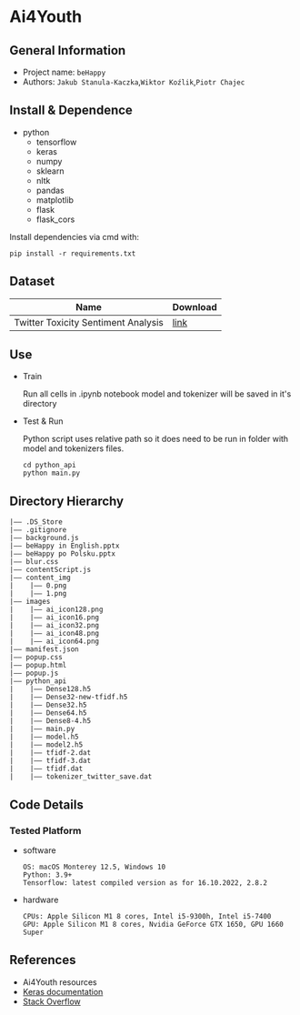 Ai4Youth
===
## General Information
- Project name:  `beHappy`
- Authors:  `Jakub Stanula-Kaczka`,`Wiktor Koźlik`,`Piotr Chajec`


## Install & Dependence
- python
    - tensorflow
    - keras
    - numpy
    - sklearn
    - nltk
    - pandas
    - matplotlib
    - flask
    - flask_cors

Install dependencies via cmd with:

```pip install -r requirements.txt``` 

## Dataset
| Name | Download |
| ---      | ---   |
| Twitter Toxicity Sentiment Analysis | [link](https://www.kaggle.com/datasets/ashwiniyer176/toxic-tweets-dataset) |

## Use
- Train
  
  Run all cells in .ipynb notebook model 
  and tokenizer will be saved in it's directory
- Test & Run
 
    Python script uses relative path so it does need to be run in folder with model and tokenizers files. 

      cd python_api
      python main.py
  

## Directory Hierarchy
```
|—— .DS_Store
|—— .gitignore
|—— background.js
|—— beHappy in English.pptx
|—— beHappy po Polsku.pptx
|—— blur.css
|—— contentScript.js
|—— content_img
|    |—— 0.png
|    |—— 1.png
|—— images
|    |—— ai_icon128.png
|    |—— ai_icon16.png
|    |—— ai_icon32.png
|    |—— ai_icon48.png
|    |—— ai_icon64.png
|—— manifest.json
|—— popup.css
|—— popup.html
|—— popup.js
|—— python_api
|    |—— Dense128.h5
|    |—— Dense32-new-tfidf.h5
|    |—— Dense32.h5
|    |—— Dense64.h5
|    |—— Dense8-4.h5
|    |—— main.py
|    |—— model.h5
|    |—— model2.h5
|    |—— tfidf-2.dat
|    |—— tfidf-3.dat
|    |—— tfidf.dat
|    |—— tokenizer_twitter_save.dat
```
## Code Details
### Tested Platform
- software
  ```
  OS: macOS Monterey 12.5, Windows 10
  Python: 3.9+
  Tensorflow: latest compiled version as for 16.10.2022, 2.8.2
  ```
- hardware
  ```
  CPUs: Apple Silicon M1 8 cores, Intel i5-9300h, Intel i5-7400
  GPU: Apple Silicon M1 8 cores, Nvidia GeForce GTX 1650, GPU 1660 Super
  ```

## References
- Ai4Youth resources
- [Keras documentation](https://keras.io)
- [Stack Overflow](https://stackoverflow.com)
  
